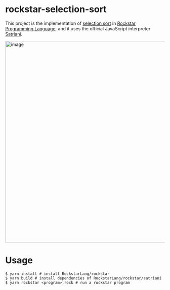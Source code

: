 # rockstar-selection-sort

This project is the implementation of [selection sort](https://en.wikipedia.org/wiki/Selection_sort) in [Rockstar Programming Language](https://github.com/RockstarLang/rockstar), and it uses the official JavaScript interpreter [Satriani](https://github.com/RockstarLang/rockstar/tree/main/satriani).

<img width="638" alt="image" src="https://github.com/LuckyWindsck/rockstar-selection-sort/assets/24631178/3441045c-8d95-4e11-b440-e1e7bfc4bba7">

# Usage
```shell
$ yarn install # install RockstarLang/rockstar
$ yarn build # install dependencies of RockstarLang/rockstar/satriani
$ yarn rockstar <program>.rock # run a rockstar program
```
